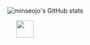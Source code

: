 ![minseojo's GitHub stats](https://github-readme-stats.vercel.app/api?username=minseojo&show_icons=true&theme=vue)


<a href="https://velog.io/@minseojo">
    <img 
        src="http://img.shields.io/badge/-velog-21232222?style=flat&logo=&link=https://velog.io/@minseojo"
        style="height : 40px; margin-left : 20px; margin-right : 20px;"/>
</a>
